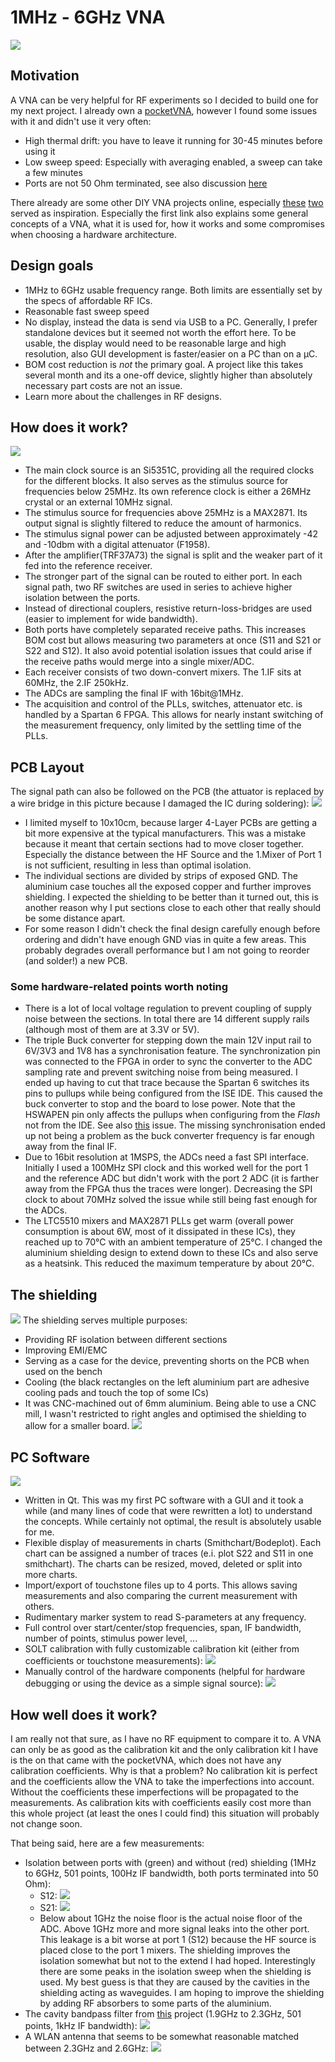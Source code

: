 # 1MHz - 6GHz VNA

![](Pictures/VNA.JPG)

## Motivation
A VNA can be very helpful for RF experiments so I decided to build one for my next project. I already own a [pocketVNA](https://pocketvna.com/), however I found some issues with it and didn't use it very often:
* High thermal drift: you have to leave it running for 30-45 minutes before using it
* Low sweep speed: Especially with averaging enabled, a sweep can take a few minutes
* Ports are not 50 Ohm terminated, see also discussion [here](https://www.eevblog.com/forum/rf-microwave/pocketvna-any-idea-what-its-like/msg1220143/#msg1220143)

There already are some other DIY VNA projects online, especially [these](https://hforsten.com/cheap-homemade-30-mhz-6-ghz-vector-network-analyzer.html) [two](http://www.yl3akb.lv/content/vna_v2/vna_v2.php) served as inspiration. Especially the first link also explains some general concepts of a VNA, what it is used for, how it works and some compromises when choosing a hardware architecture.

## Design goals
* 1MHz to 6GHz usable frequency range. Both limits are essentially set by the specs of affordable RF ICs.
* Reasonable fast sweep speed
* No display, instead the data is send via USB to a PC. Generally, I prefer standalone devices but it seemed not worth the effort here. To be usable, the display would need to be reasonable large and high resolution, also GUI development is faster/easier on a PC than on a µC.
* BOM cost reduction is *not* the primary goal. A project like this takes several month and its a one-off device, slightly higher than absolutely necessary part costs are not an issue.
* Learn more about the challenges in RF designs.

## How does it work?
![](Pictures/Blockdiagram.svg)

* The main clock source is an Si5351C, providing all the required clocks for the different blocks. It also serves as the stimulus source for frequencies below 25MHz. Its own reference clock is either a 26MHz crystal or an external 10MHz signal.
* The stimulus source for frequencies above 25MHz is a MAX2871. Its output signal is slightly filtered to reduce the amount of harmonics.
* The stimulus signal power can be adjusted between approximately -42 and -10dbm with a digital attenuator (F1958).
* After the amplifier(TRF37A73) the signal is split and the weaker part of it fed into the reference receiver.
* The stronger part of the signal can be routed to either port. In each signal path, two RF switches are used in series to achieve higher isolation between the ports.
* Instead of directional couplers, resistive return-loss-bridges are used (easier to implement for wide bandwidth).
* Both ports have completely separated receive paths. This increases BOM cost but allows measuring two parameters at once (S11 and S21 or S22 and S12). It also avoid potential isolation issues that could arise if the receive paths would merge into a single mixer/ADC.
* Each receiver consists of two down-convert mixers. The 1.IF sits at 60MHz, the 2.IF 250kHz.
* The ADCs are sampling the final IF with 16bit@1MHz.
* The acquisition and control of the PLLs, switches, attenuator etc. is handled by a Spartan 6 FPGA. This allows for nearly instant switching of the measurement frequency, only limited by the settling time of the PLLs.

## PCB Layout
The signal path can also be followed on the PCB (the attuator is replaced by a wire bridge in this picture because I damaged the IC during soldering):
![](Pictures/PCB_markings.JPG)
* I limited myself to 10x10cm, because larger 4-Layer PCBs are getting a bit more expensive at the typical manufacturers. This was a mistake because it meant that certain sections had to move closer together. Especially the distance between the HF Source and the 1.Mixer of Port 1 is not sufficient, resulting in less than optimal isolation.
* The individual sections are divided by strips of exposed GND. The aluminium case touches all the exposed copper and further improves shielding. I expected the shielding to be better than it turned out, this is another reason why I put sections close to each other that really should be some distance apart.
* For some reason I didn't check the final design carefully enough before ordering and didn't have enough GND vias in quite a few areas. This probably degrades overall performance but I am not going to reorder (and solder!) a new PCB.

### Some hardware-related points worth noting
* There is a lot of local voltage regulation to prevent coupling of supply noise between the sections. In total there are 14 different supply rails (although most of them are at 3.3V or 5V).
* The triple Buck converter for stepping down the main 12V input rail to 6V/3V3 and 1V8 has a synchronisation feature. The synchronization pin was connected to the FPGA in order to sync the converter to the ADC sampling rate and prevent switching noise from being measured. I ended up having to cut that trace because the Spartan 6 switches its pins to pullups while being configured from the ISE IDE. This caused the buck converter to stop and the board to lose power. Note that the HSWAPEN pin only affects the pullups when configuring from the *Flash* not from the IDE. See also [this](https://forums.xilinx.com/t5/Spartan-Family-FPGAs-Archived/Spartan-6-pull-ups-during-SPI-indirect-programming-using/td-p/201743) issue. The missing synchronisation ended up not being a problem as the buck converter frequency is far enough away from the final IF.
* Due to 16bit resolution at 1MSPS, the ADCs need a fast SPI interface. Initially I used a 100MHz SPI clock and this worked well for the port 1 and the reference ADC but didn't work with the port 2 ADC (it is farther away from the FPGA thus the traces were longer). Decreasing the SPI clock to about 70MHz solved the issue while still being fast enough for the ADCs.
* The LTC5510 mixers and MAX2871 PLLs get warm (overall power consumption is about 6W, most of it dissipated in these ICs), they reached up to 70°C with an ambient temperature of 25°C. I changed the aluminium shielding design to extend down to these ICs and also serve as a heatsink. This reduced the maximum temperature by about 20°C.

## The shielding
![](Pictures/Shielding.JPG)
The shielding serves multiple purposes:
* Providing RF isolation between different sections
* Improving EMI/EMC
* Serving as a case for the device, preventing shorts on the PCB when used on the bench
* Cooling (the black rectangles on the left aluminium part are adhesive cooling pads and touch the top of some ICs)
* It was CNC-machined out of 6mm aluminium. Being able to use a CNC mill, I wasn't restricted to right angles and optimised the shielding to allow for a smaller board.
![](Pictures/ShieldingMilling.jpg)

## PC Software
![](Screenshots/DefaultLayout.png)
* Written in Qt. This was my first PC software with a GUI and it took a while (and many lines of code that were rewritten a lot) to understand the concepts. While certainly not optimal, the result is absolutely usable for me.
* Flexible display of measurements in charts (Smithchart/Bodeplot). Each chart can be assigned a number of traces (e.i. plot S22 and S11 in one smithchart). The charts can be resized, moved, deleted or split into more charts.
* Import/export of touchstone files up to 4 ports. This allows saving measurements and also comparing the current measurement with others.
* Rudimentary marker system to read S-parameters at any frequency.
* Full control over start/center/stop frequencies, span, IF bandwidth, number of points, stimulus power level, ...
* SOLT calibration with fully customizable calibration kit (either from coefficients or touchstone measurements):
![](Screenshots/CalkitDialog.png)
* Manually control of the hardware components (helpful for hardware debugging or using the device as a simple signal source):
![](Screenshots/ManualControl.png)

## How well does it work?
I am really not that sure, as I have no RF equipment to compare it to. A VNA can only be as good as the calibration kit and the only calibration kit I have is the on that came with the pocketVNA, which does not have any calibration coefficients. Why is that a problem? No calibration kit is perfect and the coefficients allow the VNA to take the imperfections into account. Without the coefficients these imperfections will be propagated to the measurements. As calibration kits with coefficients easily cost more than this whole project (at least the ones I could find) this situation will probably not change soon.

That being said, here are a few measurements:
* Isolation between ports with (green) and without (red) shielding (1MHz to 6GHz, 501 points, 100Hz IF bandwidth, both ports terminated into 50 Ohm):
  * S12:
  ![](Pictures/S12ShieldingEffect.png)
  * S21:
  ![](Pictures/S21ShieldingEffect.png)
  * Below about 1GHz the noise floor is the actual noise floor of the ADC. Above 1GHz more and more signal leaks into the other port. This leakage is a bit worse at port 1 (S12) because the HF source is placed close to the port 1 mixers. The shielding improves the isolation somewhat but not to the extend I had hoped. Interestingly there are some peaks in the isolation sweep when the shielding is used. My best guess is that they are caused by the cavities in the shielding acting as waveguides. I am hoping to improve the shielding by adding RF absorbers to some parts of the aluminium.
* The cavity bandpass filter from [this](https://github.com/jankae/SpectrumAnalyzer) project (1.9GHz to 2.3GHz, 501 points, 1kHz IF bandwidth):
 ![](Screenshots/Filter.png)
* A WLAN antenna that seems to be somewhat reasonable matched between 2.3GHz and 2.6GHz:
 ![](Screenshots/Antenna.png)
